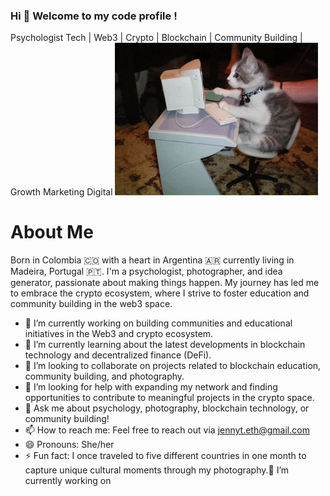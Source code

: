 ###  Hi  👋 Welcome to my code profile !
Psychologist Tech | Web3 | Crypto | Blockchain | Community Building | Growth Marketing Digital
<img src = "Hi.gif" width = "325px">
#  About Me
Born in Colombia 🇨🇴  with a heart in  Argentina 🇦🇷 currently living in  Madeira, Portugal 🇵🇹. 
I'm a psychologist, photographer, and idea generator, passionate about making things happen. My journey has led me to embrace the crypto ecosystem, where I strive to foster education and community building in the web3 space. 

- 🔭 I’m currently working on building communities and educational initiatives in the Web3 and crypto ecosystem.
- 🌱 I’m currently learning about the latest developments in blockchain technology and decentralized finance (DeFi).
- 👯 I’m looking to collaborate on projects related to blockchain education, community building, and photography.
- 🤔 I’m looking for help with expanding my network and finding opportunities to contribute to meaningful projects in the crypto space.
- 💬 Ask me about psychology, photography, blockchain technology, or community building!
- 📫 How to reach me: Feel free to reach out via jennyt.eth@gmail.com
- 😄 Pronouns: She/her
- ⚡ Fun fact: I once traveled to five different countries in one month to capture unique cultural moments through my photography.🔭 I’m currently working on 
